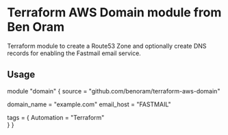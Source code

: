 # Terraform AWS Domain module from Ben Oram

Terraform module to create a Route53 Zone and optionally create DNS records for enabling the Fastmail email service.

## Usage

module "domain" {
  source = "github.com/benoram/terraform-aws-domain"

  domain_name = "example.com"
  email_host = "FASTMAIL"

  tags = {
    Automation = "Terraform"    
  }
}
